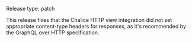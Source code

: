 Release type: patch

This release fixes that the Chalice HTTP view integration did not set
appropriate content-type headers for responses, as it's recommended by the
GraphQL over HTTP specification.
